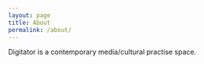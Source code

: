 ```yaml
---
layout: page
title: About
permalink: /about/
---
```


Digitator is a contemporary media/cultural practise space.
